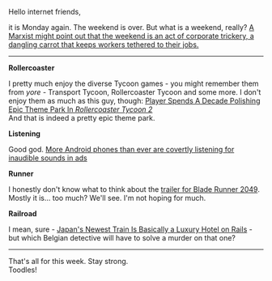 Hello internet friends,

it is Monday again. The weekend is over. But what is a weekend, really? [A Marxist might point out that the weekend is an act of corporate trickery, a dangling carrot that keeps workers tethered to their jobs.](https://qz.com/969245/it-took-a-century-to-create-the-weekend-and-only-a-decade-to-undo-it/)

---

**Rollercoaster**

I pretty much enjoy the diverse Tycoon games - you might remember them from *yore* - Transport Tycoon, Rollercoaster Tycoon and some more. I don't enjoy them as much as this guy, though: [Player Spends A Decade Polishing Epic Theme Park In *Rollercoaster Tycoon 2*](http://kotaku.com/player-spends-a-decade-polishing-epic-theme-park-in-rol-1794982535)  
And that is indeed a pretty epic theme park.

**Listening**

Good god. [More Android phones than ever are covertly listening for inaudible sounds in ads](https://arstechnica.com/security/2017/05/theres-a-spike-in-android-apps-that-covertly-listen-for-inaudible-sounds-in-ads/) 

**Runner**

I honestly don't know what to think about the [trailer for Blade Runner 2049](https://www.youtube.com/watch?v=gCcx85zbxz4).  
Mostly it is… too much? We'll see. I'm not hoping for much.

**Railroad**

I mean, sure - [Japan's Newest Train Is Basically a Luxury Hotel on Rails](https://www.citylab.com/transportation/2017/05/the-significance-of-japans-new-luxury-train/525402/) - but which Belgian detective will have to solve a murder on that one?

---

That's all for this week. Stay strong.  
Toodles!